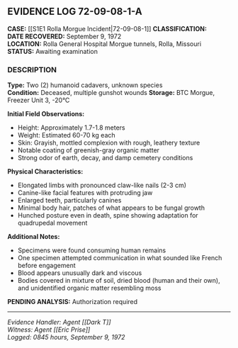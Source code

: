 ## EVIDENCE LOG 72-09-08-1-A

**CASE:** [[S1E1 Rolla Morgue Incident|72-09-08-1]]
**CLASSIFICATION:**   
**DATE RECOVERED:** September 9, 1972  
**LOCATION:** Rolla General Hospital Morgue tunnels, Rolla, Missouri  
**STATUS:** Awaiting examination

### DESCRIPTION
**Type:** Two (2) humanoid cadavers, unknown species  
**Condition:** Deceased, multiple gunshot wounds 
**Storage:** BTC Morgue, Freezer Unit 3, -20°C

**Initial Field Observations:**
- Height: Approximately 1.7-1.8 meters
- Weight: Estimated 60-70 kg each
- Skin: Grayish, mottled complexion with rough, leathery texture
- Notable coating of greenish-gray organic matter
- Strong odor of earth, decay, and damp cemetery conditions

**Physical Characteristics:**
- Elongated limbs with pronounced claw-like nails (2-3 cm)
- Canine-like facial features with protruding jaw
- Enlarged teeth, particularly canines
- Minimal body hair, patches of what appears to be fungal growth
- Hunched posture even in death, spine showing adaptation for quadrupedal movement

**Additional Notes:**
- Specimens were found consuming human remains
- One specimen attempted communication in what sounded like French before engagement
- Blood appears unusually dark and viscous
- Bodies covered in mixture of soil, dried blood (human and their own), and unidentified organic matter resembling moss

**PENDING ANALYSIS:** Authorization required

---

_Evidence Handler: Agent [[Dark T]]_  
_Witness: Agent [[Eric Prise]]_  
_Logged: 0845 hours, September 9, 1972_  